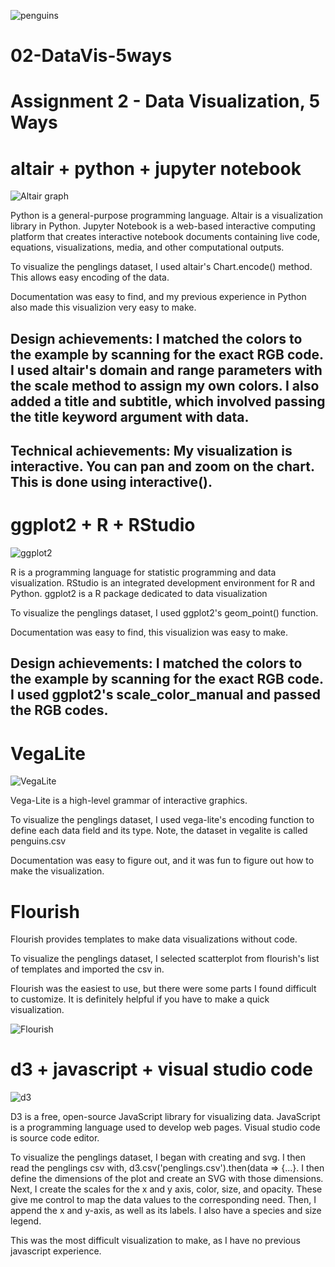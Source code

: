 
![penguins](https://github.com/cs4804-24c/a2-DataVis-5Ways/assets/412089/accc5680-3c77-4d29-9502-d3ff8cd922af)

# 02-DataVis-5ways

Assignment 2 - Data Visualization, 5 Ways  
===

# altair + python + jupyter notebook

![Altair graph](https://github.com/kwang1004/a2-DataVis-5Ways/blob/main/img/altair.png)

Python is a general-purpose programming language. Altair is a visualization library in Python. Jupyter Notebook is a web-based interactive computing platform that creates interactive notebook documents containing live code, equations, visualizations, media, and other computational outputs. 

To visualize the penglings dataset, I used altair's Chart.encode() method. This allows easy encoding of the data.

Documentation was easy to find, and my previous experience in Python also made this visualizion very easy to make. 

## Design achievements: I matched the colors to the example by scanning for the exact RGB code. I used altair's domain and range parameters with the scale method to assign my own colors. I also added a title and subtitle, which involved passing the title keyword argument with data.
## Technical achievements: My visualization is interactive. You can pan and zoom on the chart. This is done using interactive(). 

# ggplot2 + R + RStudio

![ggplot2](img/<ggplot2.png>)

R is a programming language for statistic programming and data visualization. RStudio is an integrated development environment for R and Python. ggplot2 is a R package dedicated to data visualization

To visualize the penglings dataset, I used ggplot2's geom_point() function. 

Documentation was easy to find, this visualizion was easy to make. 

## Design achievements: I matched the colors to the example by scanning for the exact RGB code. I used ggplot2's scale_color_manual and passed the RGB codes.

# VegaLite

![VegaLite](img/<Vega.png>)

Vega-Lite is a high-level grammar of interactive graphics.

To visualize the penglings dataset, I used vega-lite's encoding function to define each data field and its type. Note, the dataset in vegalite is called penguins.csv

Documentation was easy to figure out, and it was fun to figure out how to make the visualization.

# Flourish

Flourish provides templates to make data visualizations without code.

To visualize the penglings dataset, I selected scatterplot from flourish's list of templates and imported the csv in. 

Flourish was the easiest to use, but there were some parts I found difficult to customize. It is definitely helpful if you have to make a quick visualization. 

![Flourish](img/<flourish.png>)

# d3 + javascript + visual studio code

![d3](img/<d3.png>)

D3 is a free, open-source JavaScript library for visualizing data. JavaScript is a programming language used to develop web pages. Visual studio code is source code editor. 

To visualize the penglings dataset, I began with creating and svg. I then read the penglings csv with, d3.csv('penglings.csv').then(data => {...}. I then define the dimensions of the plot and create an SVG with those dimensions. Next, I create the scales for the x and y axis, color, size, and opacity. These give me control to map the data values to the corresponding need. Then, I append the x and y-axis, as well as its labels. I also have a species and size legend. 

This was the most difficult visualization to make, as I have no previous javascript experience. 
